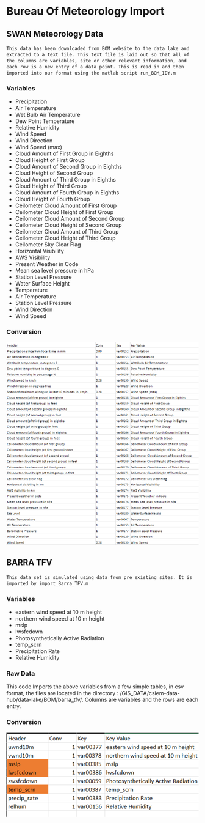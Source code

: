 # Bureau Of Meteorology Import

## SWAN Meteorology Data
    This data has been downloaded from BOM website to the data lake and extracted to a text file. This text file is laid out so that all of the columns are variables, site or other relevant information, and each row is a new entry of a data point. This is read in and then imported into our format using the matlab script run_BOM_IDY.m

### Variables
 - Precipitation
 - Air Temperature
 - Wet Bulb Air Temperature
 - Dew Point Temperature
 - Relative Humidity
 - Wind Speed
 - Wind Direction
 - Wind Speed (max)
 - Cloud Amount of First Group in Eighths
 - Cloud Height of First Group
 - Cloud Amount of Second Group in Eighths
 - Cloud Height of Second Group
 - Cloud Amount of Third Group in Eighths
 - Cloud Height of Third Group
 - Cloud Amount of Fourth Group in Eighths
 - Cloud Height of Fourth Group
 - Ceilometer Cloud Amount of First Group
 - Ceilometer Cloud Height of First Group
 - Ceilometer Cloud Amount of Second Group
 - Ceilometer Cloud Height of Second Group
 - Ceilometer Cloud Amount of Third Group
 - Ceilometer Cloud Height of Third Group
 - Ceilometer Sky Clear Flag
 - Horizontal Visibility
 - AWS Visibility
 - Present Weather in Code
 - Mean sea level pressure in hPa
 - Station Level Pressure
 - Water Surface Height
 - Temperature
 - Air Temperature
 - Station Level Pressure
 - Wind Direction
 - Wind Speed

### Conversion
![Conversion for BOM data](./BOM%20conversion.png)
## BARRA TFV
    This data set is simulated using data from pre existing sites. It is imported by import_Barra_TFV.m

### Variables
- eastern wind speed at 10 m height
- northern wind speed at 10 m height
- mslp
- lwsfcdown
- Photosynthetically Active Radiation
- temp_scrn
- Precipitation Rate
- Relative Humidity

### Raw Data
This code Imports the above variables from a few simple tables, in csv format, the files are located in the directory : /GIS_DATA/csiem-data-hub/data-lake/BOM/barra_tfv/. Columns are variables and the rows are each entry.

### Conversion
![Conversion for BOM Barra](./BOM%20Barra%20Conversion.png)

